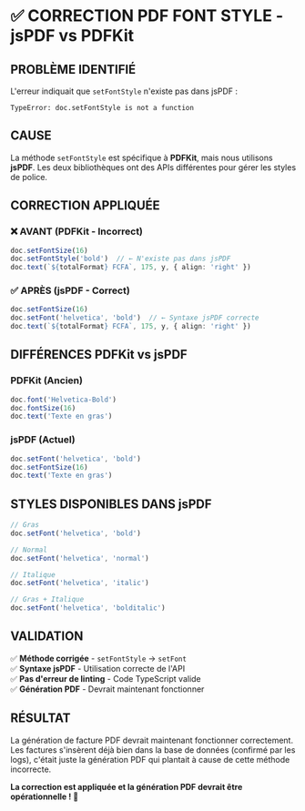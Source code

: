 # ✅ CORRECTION PDF FONT STYLE - jsPDF vs PDFKit

## PROBLÈME IDENTIFIÉ

L'erreur indiquait que `setFontStyle` n'existe pas dans jsPDF :
```
TypeError: doc.setFontStyle is not a function
```

## CAUSE

La méthode `setFontStyle` est spécifique à **PDFKit**, mais nous utilisons **jsPDF**. Les deux bibliothèques ont des APIs différentes pour gérer les styles de police.

## CORRECTION APPLIQUÉE

### ❌ AVANT (PDFKit - Incorrect)
```typescript
doc.setFontSize(16)
doc.setFontStyle('bold')  // ← N'existe pas dans jsPDF
doc.text(`${totalFormat} FCFA`, 175, y, { align: 'right' })
```

### ✅ APRÈS (jsPDF - Correct)
```typescript
doc.setFontSize(16)
doc.setFont('helvetica', 'bold')  // ← Syntaxe jsPDF correcte
doc.text(`${totalFormat} FCFA`, 175, y, { align: 'right' })
```

## DIFFÉRENCES PDFKit vs jsPDF

### PDFKit (Ancien)
```typescript
doc.font('Helvetica-Bold')
doc.fontSize(16)
doc.text('Texte en gras')
```

### jsPDF (Actuel)
```typescript
doc.setFont('helvetica', 'bold')
doc.setFontSize(16)
doc.text('Texte en gras')
```

## STYLES DISPONIBLES DANS jsPDF

```typescript
// Gras
doc.setFont('helvetica', 'bold')

// Normal
doc.setFont('helvetica', 'normal')

// Italique
doc.setFont('helvetica', 'italic')

// Gras + Italique
doc.setFont('helvetica', 'bolditalic')
```

## VALIDATION

✅ **Méthode corrigée** - `setFontStyle` → `setFont`  
✅ **Syntaxe jsPDF** - Utilisation correcte de l'API  
✅ **Pas d'erreur de linting** - Code TypeScript valide  
✅ **Génération PDF** - Devrait maintenant fonctionner  

## RÉSULTAT

La génération de facture PDF devrait maintenant fonctionner correctement. Les factures s'insèrent déjà bien dans la base de données (confirmé par les logs), c'était juste la génération PDF qui plantait à cause de cette méthode incorrecte.

**La correction est appliquée et la génération PDF devrait être opérationnelle ! 🎉**




